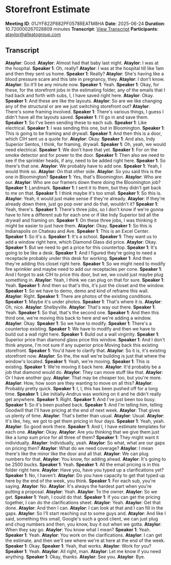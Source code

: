 # Storefront Estimate
**Meeting ID**: 01JYF822P882PF0578REATM8HA
**Date**: 2025-06-24
**Duration**: 10.720000267028809 minutes
**Transcript**: [View Transcript](https://app.fireflies.ai/view/01JYF822P882PF0578REATM8HA)
**Participants**: ataylor@alleatogroup.com

## Transcript
**Ataylor**: Good.
**Ataylor**: Almost had that baby last night.
**Ataylor**: I was at the hospital.
**Speaker 1**: Oh, really?
**Ataylor**: I was at the hospital till like 1am and then they sent us home.
**Speaker 1**: Really?
**Ataylor**: She's having like a blood pressure scare and this late in pregnancy, they.
**Ataylor**: I don't know.
**Ataylor**: So it'll be any minute now.
**Speaker 1**: Yeah.
**Speaker 1**: Okay, for these, for the storefront jobs in the estimating folder, any of the emails that I had back and forth with subs, I, I have saved right here.
**Ataylor**: Okay.
**Speaker 1**: And these are like the layouts.
**Ataylor**: So are we like changing any of the structural or are we just switching storefront out?
**Ataylor**: There's some framing involved.
**Speaker 1**: There's various things, I guess I didn't have all the layouts saved.
**Speaker 1**: I'll go in and save them.
**Speaker 1**: So I've been sending these to each sub.
**Speaker 1**: Like electrical.
**Speaker 1**: I was sending this one, but in Bloomington.
**Speaker 1**: This is going to be framing and drywall.
**Speaker 1**: And then this is a door, which CIH sent us a quote for.
**Ataylor**: Okay.
**Speaker 1**: And also, Indy Superior Sentos, I think, for framing, drywall.
**Speaker 1**: Oh, yeah, we would need electrical.
**Speaker 1**: We don't have that yet.
**Speaker 1**: For on the smoke detector and for power to the door.
**Speaker 1**: Then also we need to see if the sprinkler heads, if any, need to be added right here.
**Speaker 1**: So there's that one.
**Ataylor**: We probably have to add one.
**Speaker 1**: Yeah, I would think so.
**Ataylor**: On that other side.
**Ataylor**: So you said this is the one in Bloomington?
**Speaker 1**: Yes, that's Bloomington.
**Ataylor**: Who are our.
**Ataylor**: Who are our framers down there doing the Bloomington job?
**Speaker 1**: Landmark.
**Speaker 1**: I sent it to them, but they didn't get back to me on that.
**Speaker 1**: I think maybe it's too small.
**Speaker 1**: So this is.
**Ataylor**: Yeah, it would just make sense if they're already.
**Ataylor**: If they're already down there, just go pop over and do that, wouldn't it?
**Speaker 1**: Yeah, there's.
**Speaker 1**: There's three jobs, so I don't know if we're gonna have to hire a different sub for each one or if like Indy Superior bid all the drywall and framing on.
**Speaker 1**: On these three jobs, I was thinking it might be easier to just have them.
**Ataylor**: Okay.
**Speaker 1**: So this is Indianapolis on Chateau and Ave.
**Speaker 1**: This is an Excel Center.
**Speaker 1**: So it's a.
**Speaker 1**: It's a school.
**Speaker 1**: They want us to add a window right here, which Diamond Glass did price.
**Ataylor**: Okay.
**Speaker 1**: But we need to get a price for this countertop.
**Speaker 1**: It's going to be like a desk.
**Speaker 1**: And I figured they're going to need a receptacle probably under this desk for working.
**Speaker 1**: And then they're adding this closet right here.
**Speaker 1**: So we might need to modify fire sprinkler and maybe need to add our receptacles per cone.
**Speaker 1**: And I forgot to ask CIH to price this door, but we, we could just maybe plug something in.
**Ataylor**: Yeah, I think we can plug on that for sure.
**Speaker 1**: Yeah.
**Speaker 1**: And then so that's this, it's just the closet and the window.
**Speaker 1**: So we have to demo, demo and kind of reframe this wall.
**Ataylor**: Right.
**Speaker 1**: There are photos of the existing conditions.
**Speaker 1**: Maybe it's under photos.
**Speaker 1**: That's where it is.
**Ataylor**: Oh, nice.
**Ataylor**: Shelbyville.
**Ataylor**: That's way out there.
**Speaker 1**: Yeah.
**Speaker 1**: So that, that's the second one.
**Speaker 1**: And then this third one, we're moving this back to here and we're adding a window.
**Ataylor**: Okay.
**Speaker 1**: So we have to modify.
**Speaker 1**: There's a countertop existing.
**Speaker 1**: We have to modify and then we have to build out a wall right here.
**Speaker 1**: Build out a wall virginity.
**Speaker 1**: Superior price than diamond glass price this window.
**Speaker 1**: And I don't think anyone, I'm not sure if any superior price Moving back this existing storefront.
**Speaker 1**: You'd have to clarify that.
**Ataylor**: So it is, it's existing storefront now.
**Ataylor**: So the, the wall we're building is just that where the window's located.
**Speaker 1**: Yeah, we're moving.
**Speaker 1**: This is existing.
**Speaker 1**: We're moving it back here.
**Ataylor**: It'd probably be a job that diamond would do.
**Ataylor**: They can move stuff like that.
**Ataylor**: Or I have another guy.
**Ataylor**: That may be cheaper too, but you're more.
**Ataylor**: How, how soon are they wanting to move on all this?
**Ataylor**: Probably pretty quick.
**Speaker 1**: I, I, this has been pushed off for a long time.
**Speaker 1**: Like initially Andrus was working on it and he didn't really get anywhere.
**Speaker 1**: Right.
**Speaker 1**: And I've just been too busy.
**Speaker 1**: So it's been pushed back.
**Speaker 1**: And I'm telling him, telling Goodwill that I'll have pricing at the end of next week.
**Ataylor**: That gives us plenty of time.
**Ataylor**: That's better than usual.
**Ataylor**: Usual.
**Ataylor**: It's like, hey, we got to get them pricing in four days.
**Speaker 1**: Yeah, yeah.
**Ataylor**: So good work there.
**Speaker 1**: And I, I have estimate templates for each one.
**Ataylor**: Okay.
**Ataylor**: Are you thinking that we give them just like a lump sum price for all three of them?
**Speaker 1**: They might want it individually.
**Ataylor**: Individually, yeah.
**Ataylor**: So what, what are our gaps on pricing then?
**Ataylor**: What do we need coverage?
**Ataylor**: I mean there's like the minor like the door and all that.
**Ataylor**: We can plug numbers for that.
**Ataylor**: You know, for adding ahead.
**Ataylor**: It's going to be 2500 bucks.
**Speaker 1**: Yeah.
**Speaker 1**: All the email pricing is in this folder right here.
**Ataylor**: Have you, have you typed up a clarifications yet?
**Speaker 1**: No, I haven't.
**Ataylor**: Do you have capacity to get that typed up here by the end of the week, you think.
**Speaker 1**: For each sub, you're saying.
**Ataylor**: No.
**Ataylor**: It's always the hardest part when you're putting a proposal.
**Ataylor**: Yeah.
**Ataylor**: To the owner.
**Ataylor**: So we get.
**Speaker 1**: Yeah, I could do that.
**Speaker 1**: If you can get the pricing together, I can do the clarifications sheet.
**Ataylor**: Yeah.
**Ataylor**: Get that done.
**Ataylor**: And then I can.
**Ataylor**: I can look at that and I can fill in the gaps.
**Ataylor**: So I'll start reaching out to some guys and.
**Ataylor**: And like I said, something this small, Google's such a good client, we can just plug and chug numbers and then, you know, buy it out when we gotta.
**Ataylor**: When they say go.
**Ataylor**: You know what I mean?
**Speaker 1**: Yeah.
**Speaker 1**: Yeah.
**Ataylor**: You work on the clarifications.
**Ataylor**: I can get the estimate, and then we'll see where we're at here at the end of the week.
**Speaker 1**: Okay.
**Speaker 1**: Yeah, that works.
**Ataylor**: Work for you?
**Speaker 1**: Yeah.
**Ataylor**: All right, man.
**Ataylor**: Let me know if you need anything.
**Speaker 1**: Okay, thanks.
**Ataylor**: See you.
**Ataylor**: Bye.